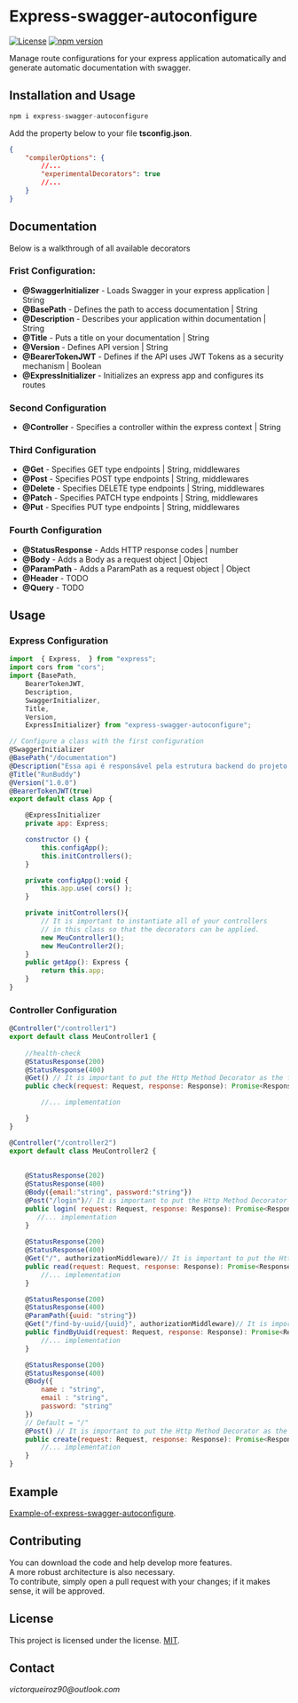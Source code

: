 # Express-swagger-autoconfigure

[![License](https://img.shields.io/badge/license-MIT-green.svg)](https://github.com/JoaoVictorLacerda/express-swagger-autoconfigure/blob/main/license)
[![npm version](https://img.shields.io/npm/v/npm-package.svg?style=flat)](https://www.npmjs.com/package/express-swagger-autoconfigure)

Manage route configurations for your express application automatically and generate automatic documentation with swagger.

## Installation and Usage
```jsx
npm i express-swagger-autoconfigure
```
Add the property below to your file **tsconfig.json**.
```json
{
    "compilerOptions": {
        //...
        "experimentalDecorators": true
        //...
    }
}
```
## Documentation
Below is a walkthrough of all available decorators

### Frist Configuration:
* **@SwaggerInitializer** - Loads Swagger in your express application  | String
* **@BasePath** - Defines the path to access documentation | String
* **@Description** - Describes your application within documentation | String
* **@Title** - Puts a title on your documentation | String
* **@Version** - Defines API version | String
* **@BearerTokenJWT** - Defines if the API uses JWT Tokens as a security mechanism | Boolean
* **@ExpressInitializer** - Initializes an express app and configures its routes

### Second Configuration
* **@Controller** - Specifies a controller within the express context | String

### Third Configuration
* **@Get** - Specifies GET type endpoints  | String, middlewares
* **@Post** - Specifies POST type endpoints | String, middlewares
* **@Delete** - Specifies DELETE type endpoints | String, middlewares
* **@Patch** - Specifies PATCH type endpoints | String, middlewares
* **@Put** - Specifies PUT type endpoints | String, middlewares

### Fourth Configuration
* **@StatusResponse** - Adds HTTP response codes | number
* **@Body** - Adds a Body as a request object | Object
* **@ParamPath** - Adds a ParamPath as a request object | Object
* **@Header** - TODO
* **@Query** - TODO

## Usage

### Express Configuration
```javascript
import  { Express,  } from "express";
import cors from "cors";
import {BasePath,
    BearerTokenJWT,
    Description,
    SwaggerInitializer,
    Title,
    Version,
    ExpressInitializer} from "express-swagger-autoconfigure";

// Configure a class with the first configuration
@SwaggerInitializer
@BasePath("/documentation")
@Description("Essa api é responsável pela estrutura backend do projeto RunBuddy")
@Title("RunBuddy")
@Version("1.0.0")
@BearerTokenJWT(true)
export default class App {

    @ExpressInitializer
    private app: Express;

    constructor () {
        this.configApp();
        this.initControllers();
    }

    private configApp():void {
        this.app.use( cors() );
    }

    private initControllers(){
        // It is important to instantiate all of your controllers
        // in this class so that the decorators can be applied.
        new MeuController1();
        new MeuController2();
    }
    public getApp(): Express {
        return this.app;
    }
}
```
### Controller Configuration
```javascript
@Controller("/controller1")
export default class MeuController1 {
    
    //health-check
    @StatusResponse(200)
    @StatusResponse(400)
    @Get() // It is important to put the Http Method Decorator as the first configuration.
    public check(request: Request, response: Response): Promise<Response> {

        //... implementation

    }
}
```
```javascript
@Controller("/controller2")
export default class MeuController2 {
    
    
    @StatusResponse(202)
    @StatusResponse(400)
    @Body({email:"string", password:"string"})
    @Post("/login")// It is important to put the Http Method Decorator as the first configuration.
    public login( request: Request, response: Response): Promise<Response> {
       //... implementation
    }
    
    @StatusResponse(200)
    @StatusResponse(400)
    @Get("/", authorizationMiddleware)// It is important to put the Http Method Decorator as the first configuration.
    public read(request: Request, response: Response): Promise<Response> {
        //... implementation
    }

    @StatusResponse(200)
    @StatusResponse(400)
    @ParamPath({uuid: "string"})
    @Get("/find-by-uuid/{uuid}", authorizationMiddleware)// It is important to put the Http Method Decorator as the first configuration.
    public findByUuid(request: Request, response: Response): Promise<Response> {
        //... implementation
    }

    @StatusResponse(200)
    @StatusResponse(400)
    @Body({
        name : "string",
        email : "string",
        password: "string"
    })
    // Default = "/" 
    @Post() // It is important to put the Http Method Decorator as the first configuration.
    public create(request: Request, response: Response): Promise<Response> {
        //... implementation
    }
}
```
## Example
[Example-of-express-swagger-autoconfigure](https://github.com/JoaoVictorLacerda/Example-of-express-swagger-autoconfigure/tree/main).

## Contributing

You can download the code and help develop more features.  
A more robust architecture is also necessary.  
To contribute, simply open a pull request with your changes; if it makes sense, it will be approved.

## License
This project is licensed under the license. [MIT](https://github.com/JoaoVictorLacerda/express-swagger-autoconfigure/blob/main/license).

## Contact
_victorqueiroz90@outlook.com_
